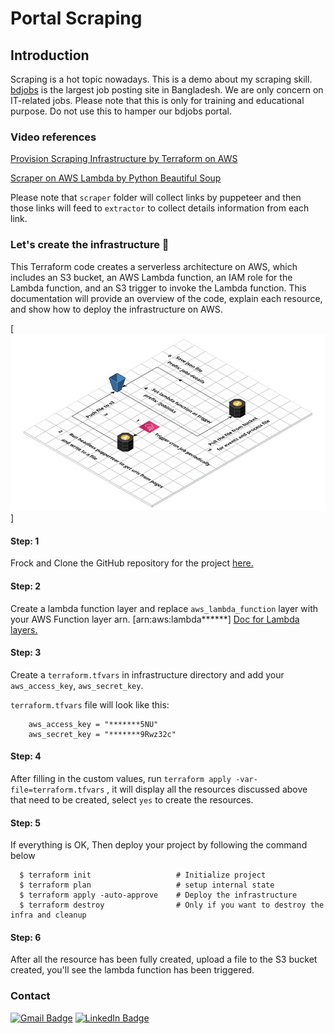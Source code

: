
# Portal Scraping

## Introduction
Scraping is a hot topic nowadays. This is a demo about my scraping skill. [bdjobs](http://jobs.bdjobs.com/jobsearch.asp?fcatId=8) is the largest job posting site in Bangladesh. We are only concern on IT-related jobs.
Please note that this is only for training and educational purpose. Do not use this to hamper our bdjobs portal.


### Video references
[Provision Scraping Infrastructure by Terraform on AWS](https://www.youtube.com/watch?v=Sy3F6KeZE-8)

[Scraper on AWS Lambda by Python Beautiful Soup](https://www.youtube.com/watch?v=BGD0vkHZY70)

Please note that `scraper` folder will collect links by puppeteer and then those links will feed to `extractor` to collect
details information from each link.


### Let's create the infrastructure 🚀
This Terraform code creates a serverless architecture on AWS, which includes an S3 bucket, an
AWS Lambda function, an IAM role for the Lambda function, and an S3 trigger to invoke the Lambda
function. This documentation will provide an overview of the code, explain each resource, and show
how to deploy the infrastructure on AWS.



[![diagram](https://github.com/saifulazad/portal-scraping/blob/mamun_wip/infrastructure/diagram.jpeg)]

#### Step: 1
Frock and Clone the GitHub repository for the project [here.](https://github.com/saifulazad/portal-scraping)

#### Step: 2
Create a lambda function layer and replace `aws_lambda_function` layer
with your AWS Function layer arn. [arn:aws:lambda******] [Doc for Lambda layers.](https://medium.com/the-cloud-architect/getting-started-with-aws-lambda-layers-for-python-6e10b1f9a5d)

#### Step: 3
Create a `terraform.tfvars` in infrastructure directory and add your `aws_access_key`, `aws_secret_key`.

``terraform.tfvars``  file will look like this:
```
    aws_access_key = "*******5NU"
    aws_secret_key = "*******9Rwz32c"
```

#### Step: 4

After filling in the custom values,
run `terraform apply -var-file=terraform.tfvars` , it will display all the
resources discussed above that need to be created, select `yes` to create the
resources.


#### Step: 5
If everything is OK, Then deploy your project by following the command below

```
  $ terraform init                   # Initialize project
  $ terraform plan                   # setup internal state
  $ terraform apply -auto-approve    # Deploy the infrastructure
  $ terraform destroy                # Only if you want to destroy the infra and cleanup
```



#### Step: 6
After all the resource has been fully created, upload a file to the S3 bucket
created, you'll see the lambda function has been triggered.


### Contact

[![Gmail Badge](https://img.shields.io/badge/Gmail-D14836?style=for-the-badge&logo=gmail&logoColor=white)](mailto:mr.saiful.azad@gmail.com,muazzem.mamun@gmail.com)
[![LinkedIn Badge](https://img.shields.io/badge/LinkedIn-Profile-informational?style=flat&logo=linkedin&logoColor=white&color=0D76A8)](https://www.linkedin.com/in/saifulazad/)
